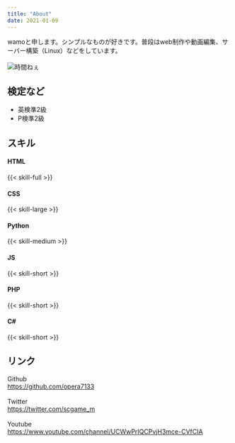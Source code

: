 ```yaml
---
title: "About" 
date: 2021-01-09 
---
```


wamoと申します。シンプルなものが好きです。普段はweb制作や動画編集、サーバー構築（Linux）などをしています。  
&nbsp;  
![時間ねぇ](https://user-images.githubusercontent.com/39876629/87847438-4eb0e980-c913-11ea-9916-180535186a13.png)

## 検定など
* 英検準2級
* P検準2級

## スキル

#### HTML
{{< skill-full >}}
#### CSS
{{< skill-large >}}
#### Python
{{< skill-medium >}}
#### JS
{{< skill-short >}}
#### PHP
{{< skill-short >}}
#### C#
{{< skill-short >}}

## リンク

Github  
https://github.com/opera7133  
&nbsp;  
Twitter  
https://twitter.com/scgame_m  
&nbsp;  
Youtube  
https://www.youtube.com/channel/UCWwPrIQCPvjH3mce-CVfCIA
